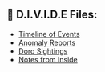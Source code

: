 ## 📁 D.I.V.I.D.E Files:

- [Timeline of Events](/docs/timeline)
- [Anomaly Reports](/docs/anomaly_reports)
- [Doro Sightings](/docs/doro_sightings)
- [Notes from Inside](/docs/notes_from_inside)

